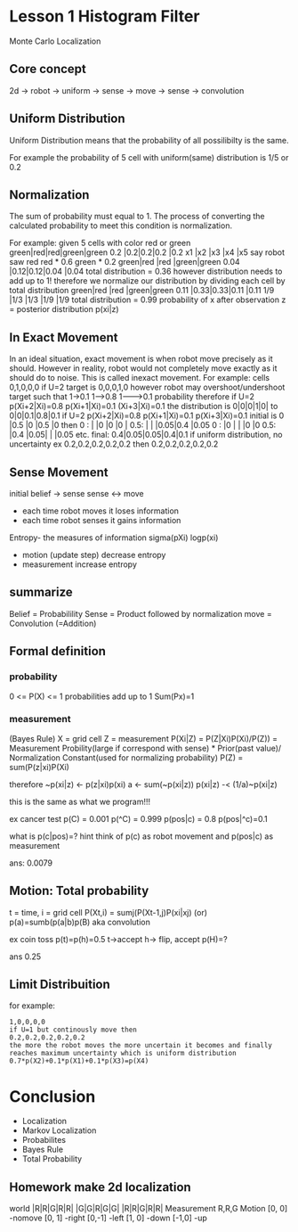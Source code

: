 # Lesson 1 Histogram Filter
Monte Carlo Localization

## Core concept
2d -> robot -> uniform -> sense -> move -> sense -> convolution

## Uniform Distribution
Uniform Distribution means that the probability of all possilibilty is the same.

For example the probability of 5 cell with uniform(same) distribution is 1/5 or 0.2

## Normalization
The sum of probability must equal to 1. The process of converting the calculated probability to meet this condition is normalization.

For example:
given 5 cells with color red or green
green|red|red|green|green
 0.2  |0.2|0.2|0.2  |0.2
 x1   |x2 |x3 |x4   |x5
say robot saw red
red * 0.6
green * 0.2
 green|red |red |green|green
 0.04 |0.12|0.12|0.04 |0.04
total distribution = 0.36
however distribution needs to add up to 1!
therefore we normalize our distribution by dividing each cell by total distribution
 green|red |red |green|green
 0.11 |0.33|0.33|0.11 |0.11
 1/9  |1/3 |1/3 |1/9  |1/9
total distribution = 0.99
probability of x after observation z = posterior distribution
p(xi|z)

## In Exact Movement
In an ideal situation, exact movement is when robot move precisely as it should. 
However in reality, robot would not completely move exactly as it should do to noise. This is called inexact movement.
For example:
cells
0,1,0,0,0
if U=2
target is
0,0,0,1,0
however robot may overshoot/undershoot target such that
1->0.1
1-->0.8
1--->0.1
probability
therefore if
U=2
p(Xi+2|Xi)=0.8
p(Xi+1|Xi)=0.1
(Xi+3|Xi)=0.1
the distribution is
0|0|0|1|0| to
0|0|0.1|0.8|0.1
if U=2
p(Xi+2|Xi)=0.8
p(Xi+1|Xi)=0.1
p(Xi+3|Xi)=0.1
initial is
 0  |0.5 |0  |0.5 |0
then
0  : |    |0   |0   |0   |
0.5: |    |    |0.05|0.4 |0.05
0  : |0   |    |    |0   |0
0.5: |0.4 |0.05|    |    |0.05
etc.
final:
 0.4|0.05|0.05|0.4|0.1
if uniform distribution, no uncertainty
ex 0.2,0.2,0.2,0.2,0.2
then 0.2,0.2,0.2,0.2,0.2

## Sense Movement
initial belief -> sense
sense <-> move 
* each time robot moves it loses information
* each time robot senses it gains information

Entropy- the measures of information sigma(pXi) logp(xi)
* motion (update step) decrease entropy
* measurement increase entropy

## summarize
Belief = Probabilility
Sense = Product followed by normalization
move = Convolution (=Addition)

## Formal definition
### probability
0 <= P(X) <= 1 probabilities add up to 1
Sum(Px)=1

### measurement
(Bayes Rule)
X = grid cell
Z = measurement
P(Xi|Z) = P(Z|Xi)P(Xi)/P(Z))
       = Measurement Probility(large if correspond with sense) * Prior(past value)/ Normalization Constant(used for normalizing probability)
P(Z) = sum(P(z|xi)P(Xi)

therefore
~p(xi|z) <- p(z|xi)p(xi)
a <- sum(~p(xi|z))
p(xi|z) -< (1/a)~p(xi|z)

this is the same as what we program!!!

ex cancer test
p(C) = 0.001
p(^C) = 0.999
p(pos|c) = 0.8
p(pos|^c)=0.1

what is p(c|pos)=?
hint think of p(c) as robot movement and p(pos|c) as measurement

ans: 0.0079

## Motion: Total probability
t = time, i = grid cell
P(Xt,i) = sumj(P(Xt-1,j)P(xi|xj)
(or)
p(a)=sumb(p(a|b)p(B)
aka convolution

ex coin toss
p(t)=p(h)=0.5
t->accept
h-> flip, accept
p(H)=?

ans 0.25

## Limit Distribuition
for example:
```
1,0,0,0,0
if U=1 but continously move then
0.2,0.2,0.2,0.2,0.2
the more the robot moves the more uncertain it becomes and finally reaches maximum uncertainty which is uniform distribution
0.7*p(X2)+0.1*p(X1)+0.1*p(X3)=p(X4)
```

# Conclusion
* Localization
* Markov Localization
* Probabilites
* Bayes Rule
* Total Probability

## Homework make 2d localization
world
|R|R|G|R|R|
|G|G|R|G|G|
|R|R|G|R|R|
Measurement
R,R,G
Motion
[0, 0] -nomove
[0, 1] -right
[0,-1] -left
[1, 0] -down
[-1,0] -up
